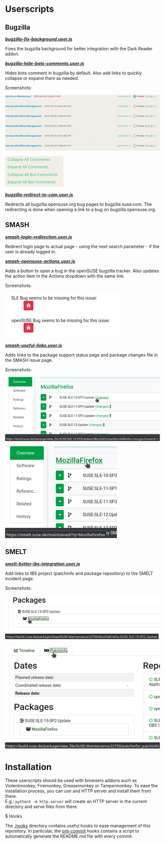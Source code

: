 # Userscripts

## Bugzilla

***[bugzilla-fix-background.user.js](Bugzilla/bugzilla-fix-background.user.js)***

Fixes the bugzilla background for better integration with the Dark Reader addon.

***[bugzilla-hide-bots-comments.user.js](Bugzilla/bugzilla-hide-bots-comments.user.js)***

Hides bots comment in bugzilla by default. Also add links to quickly collapse or expand them as needed.

Screenshots:

![](images/bugzilla-hide-bots-comments.png)

![](images/bugzilla-hide-bots-comments_links.png)

***[bugzilla-redirect-to-com.user.js](Bugzilla/bugzilla-redirect-to-com.user.js)***

Redirects all bugzilla.opensuse.org bug pages to bugzilla.suse.com. The redirecting is done when opening a link to a bug on bugzilla.opensuse.org.

## SMASH

***[smash-login-redirection.user.js](SMASH/smash-login-redirection.user.js)***

Redirect login page to actual page - using the next search parameter - if the user is already logged in.

***[smash-opensuse-actions.user.js](SMASH/smash-opensuse-actions.user.js)***

Adds a button to open a bug in the openSUSE bugzilla tracker. Also updates the action item in the Actions dropdown with the same link.

Screenshots:

![](images/smash-opensuse-actions.png)

***[smash-useful-links.user.js](SMASH/smash-useful-links.user.js)***

Adds links to the package support status page and package changes file in the SMASH issue page.

Screenshots:

![](images/smash-useful-links_changes.png)

![](images/smash-useful-links_smelt.png)

## SMELT

***[smelt-better-ibs-integration.user.js](SMELT/smelt-better-ibs-integration.user.js)***

Add links to IBS project (patchinfo and package repository) to the SMELT incident page.

Screenshots:

![](images/smelt-better-ibs-integration_package.png)

![](images/smelt-better-ibs-integration_patchinfo.png)

# Installation

These userscripts should be used with browsers addons such as Violentmonkey, Firemonkey, Greasemonkey or Tampermonkey. 
To ease the installation process, you can use and HTTP server and install them from there.  
E.g.: `python3 -m http.server` will create an HTTP server in the current directory and serve files from there.

$ Hooks

The [.hooks](.hooks) directory contains useful hooks to ease management of this repository.
In particular, the [pre-commit](.hooks/pre-commit) hooks contains a script to automatically generate the README.md file with every commit.
